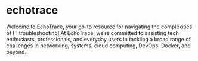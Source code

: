 # echotrace
Welcome to EchoTrace, your go-to resource for navigating the complexities of IT troubleshooting! At EchoTrace, we’re committed to assisting tech enthusiasts, professionals, and everyday users in tackling a broad range of challenges in networking, systems, cloud computing, DevOps, Docker, and beyond.
